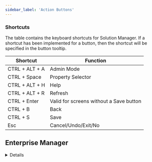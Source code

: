 ```yaml
---
sidebar_label: 'Action Buttons'
---
```


### Shortcuts

The table contains the keyboard shortcuts for Solution Manager. If a shortcut has been implemented for a button, then the shortcut will be specified in the button tooltip.

| Shortcut | Function | 
| --- | --- |
| CTRL + ALT + A | Admin Mode | 
| CTRL + Space | Property Selector |
| CTRL + ALT + H | Help | 
| CTRL + ALT + R | Refresh |
| CTRL + Enter | Valid for screens without a Save button |
| CTRL + B | Back | 
| CTRL + S | Save |
| Esc | Cancel/Undo/Exit/No |

## Enterprise Manager

<details>

* In Enterprise Manager, most screens under Administration section will present these buttons assigned to their respective actions:

**ADD** _(Ctrl + N)_: Adds appropriate editor information  
**REMOVE** _(Ctrl + D)_: Deletes appropriate editor information  
**SAVE** _(Ctrl + S)_: Saves appropriate editor information  
**CANCEL** _(Ctrl + R)_: Cancels appropriate editor information

#### Shortcuts

* In Enterprise Manager, **Ctrl+Alt+K** (Show Key Assist) will display a shortcut menu
* Content depends on the active screen

![Picture6](../static/imgbasic/Picture6.png)

![Picture7](../static/imgbasic/Picture7.png)

</details>